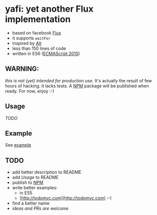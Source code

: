 # yafi: yet another Flux implementation

* based on facebook [Flux](https://github.com/facebook/flux)
* it supports `waitFor`
* inspired by [Alt](https://alt.js.org)
* less than 150 lines of code
* written in ES6 ([ECMAScript 2015](http://www.ecma-international.org/ecma-262/6.0/index.html))

## WARNING:
*this is not (yet) intended for production use.* It's actually the result of few hours of hacking. it lacks tests. A [NPM](https://npmjs.org) package will be published when ready. For now, enjoy :-)

## Usage
_TODO_

## Example
See [example](example/)

## TODO
* add better description to README
* add _Usage_ to README
* publish to [NPM](https://npmjs.org)
* write better examples:
  * in ES5
  * [http://todomvc.com](http://todomvc.com) :-)
* find a better name
* _ideas and PRs are welcome_
